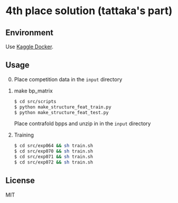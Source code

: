 # 4th place solution (tattaka's part)

## Environment
Use [Kaggle Docker](https://console.cloud.google.com/gcr/images/kaggle-gpu-images/GLOBAL/python).

## Usage
0. Place competition data in the `input` directory
1. make bp_matrix
    ```bash
    $ cd src/scripts
    $ python make_structure_feat_train.py
    $ python make_structure_feat_test.py
    ```
    Place contrafold bpps and unzip in in the `input` directory

2. Training
    ```bash
    $ cd src/exp064 && sh train.sh
    $ cd src/exp070 && sh train.sh
    $ cd src/exp071 && sh train.sh 
    $ cd src/exp072 && sh train.sh
    ```
## License
MIT
